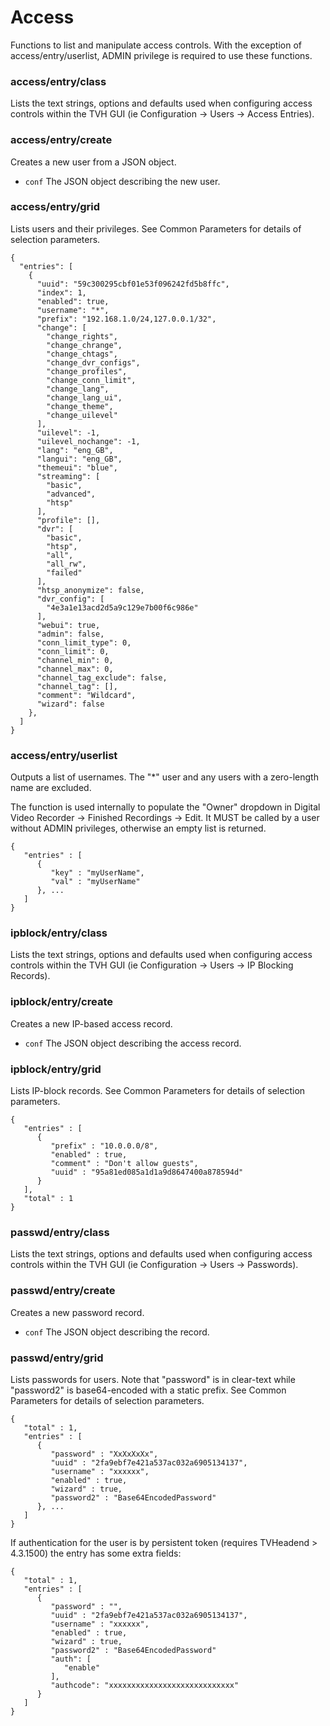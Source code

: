 # Access

Functions to list and manipulate access controls. With the exception of access/entry/userlist, ADMIN privilege is required to use these functions.

### access/entry/class

Lists the text strings, options and defaults used when configuring access controls within the TVH GUI (ie Configuration -> Users -> Access Entries).

### access/entry/create

Creates a new user from a JSON object.

* `conf` The JSON object describing the new user.

### access/entry/grid

Lists users and their privileges. See Common Parameters for details of selection parameters.

```
{
  "entries": [
    {
      "uuid": "59c300295cbf01e53f096242fd5b8ffc",
      "index": 1,
      "enabled": true,
      "username": "*",
      "prefix": "192.168.1.0/24,127.0.0.1/32",
      "change": [
        "change_rights",
        "change_chrange",
        "change_chtags",
        "change_dvr_configs",
        "change_profiles",
        "change_conn_limit",
        "change_lang",
        "change_lang_ui",
        "change_theme",
        "change_uilevel"
      ],
      "uilevel": -1,
      "uilevel_nochange": -1,
      "lang": "eng_GB",
      "langui": "eng_GB",
      "themeui": "blue",
      "streaming": [
        "basic",
        "advanced",
        "htsp"
      ],
      "profile": [],
      "dvr": [
        "basic",
        "htsp",
        "all",
        "all_rw",
        "failed"
      ],
      "htsp_anonymize": false,
      "dvr_config": [
        "4e3a1e13acd2d5a9c129e7b00f6c986e"
      ],
      "webui": true,
      "admin": false,
      "conn_limit_type": 0,
      "conn_limit": 0,
      "channel_min": 0,
      "channel_max": 0,
      "channel_tag_exclude": false,
      "channel_tag": [],
      "comment": "Wildcard",
      "wizard": false
    },
  ]
}
```

### access/entry/userlist

Outputs a list of usernames. The "\*" user and any users with a zero-length name are excluded.

The function is used internally to populate the "Owner" dropdown in Digital Video Recorder -> Finished Recordings -> Edit. It MUST be called by a user without ADMIN privileges, otherwise an empty list is returned.

```
{
   "entries" : [
      {
         "key" : "myUserName",
         "val" : "myUserName"
      }, ...
   ]
}
```

### ipblock/entry/class

Lists the text strings, options and defaults used when configuring access controls within the TVH GUI (ie Configuration -> Users -> IP Blocking Records).

### ipblock/entry/create

Creates a new IP-based access record.

* `conf` The JSON object describing the access record.

### ipblock/entry/grid

Lists IP-block records. See Common Parameters for details of selection parameters.

```
{
   "entries" : [
      {
         "prefix" : "10.0.0.0/8",
         "enabled" : true,
         "comment" : "Don't allow guests",
         "uuid" : "95a81ed085a1d1a9d8647400a878594d"
      }
   ],
   "total" : 1
}
```

### passwd/entry/class

Lists the text strings, options and defaults used when configuring access controls within the TVH GUI (ie Configuration -> Users -> Passwords).

### passwd/entry/create

Creates a new password record.

* `conf` The JSON object describing the record.

### passwd/entry/grid

Lists passwords for users. Note that "password" is in clear-text while "password2" is base64-encoded with a static prefix. See Common Parameters for details of selection parameters.

```
{
   "total" : 1,
   "entries" : [
      {
         "password" : "XxXxXxXx",
         "uuid" : "2fa9ebf7e421a537ac032a6905134137",
         "username" : "xxxxxx",
         "enabled" : true,
         "wizard" : true,
         "password2" : "Base64EncodedPassword"
      }, ...
   ]
}
```

If authentication for the user is by persistent token (requires TVHeadend > 4.3.1500) the entry has some extra fields:

```
{
   "total" : 1,
   "entries" : [
      {
         "password" : "",
         "uuid" : "2fa9ebf7e421a537ac032a6905134137",
         "username" : "xxxxxx",
         "enabled" : true,
         "wizard" : true,
         "password2" : "Base64EncodedPassword"
         "auth": [
            "enable"
         ],
         "authcode": "xxxxxxxxxxxxxxxxxxxxxxxxxxxx"
      }
   ]
}
```
